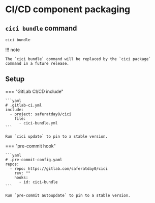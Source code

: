 # CI/CD component packaging

## `cici bundle` command

```sh
cici bundle
```

!!! note

    The `cici bundle` command will be replaced by the `cici package` command in a future release.

## Setup

=== "GitLab CI/CD include"

    ```yaml
    # .gitlab-ci.yml
    include:
      - project: saferatday0/cici
        file:
          - cici-bundle.yml
    ```

    Run `cici update` to pin to a stable version.

=== "pre-commit hook"

    ```yaml
    # .pre-commit-config.yaml
    repos:
      - repo: https://gitlab.com/saferatday0/cici
        rev: ""
        hooks:
          - id: cici-bundle
    ```

    Run `pre-commit autoupdate` to pin to a stable version.
